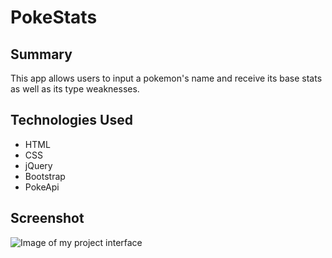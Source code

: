 # PokeStats

## Summary
This app allows users to input a pokemon's name and receive its base stats as well as its type weaknesses.

## Technologies Used
- HTML
- CSS
- jQuery
- Bootstrap
- PokeApi

## Screenshot

![Image of my project interface](PokeStats.png)